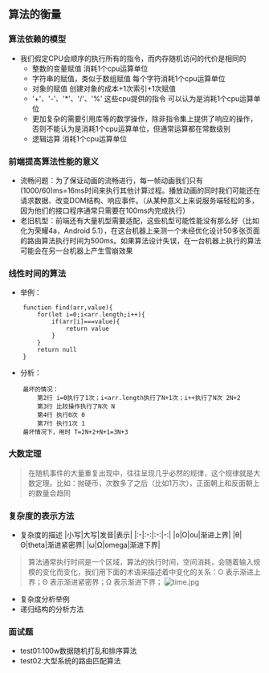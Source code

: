 ## 算法的衡量

### 算法依赖的模型
- 我们假定CPU会顺序的执行所有的指令，而内存随机访问的代价是相同的
    - 整数的变量赋值 消耗1个cpu运算单位
    - 字符串的赋值，类似于数组赋值 每个字符消耗1个cpu运算单位
    - 对象的赋值 创建对象的成本+1次索引+1次赋值
    - '+'、'-'、'*'、'/'、'%' 这些cpu提供的指令 可以认为是消耗1个cpu运算单位
    - 更加复杂的需要引用库等的数学操作，除非指令集上提供了响应的操作，否则不能认为是消耗1个cpu运算单位，但通常运算都在常数级别
    - 逻辑运算 消耗1个cpu运算单位

### 前端提高算法性能的意义
- 流畅问题：为了保证动画的流畅进行，每一帧动画我们只有(1000/60)ms=16ms时间来执行其他计算过程。播放动画的同时我们可能还在请求数据、改变DOM结构、响应事件。（从某种意义上来说服务端轻松的多，因为他们的接口程序通常只需要在100ms内完成执行）
- 老旧机型：前端还有大量机型需要适配，这些机型可能性能没有那么好（比如化为荣耀4a，Android 5.1），在这台机器上亲测一个未经优化设计50多张页面的路由算法执行时间为500ms。如果算法设计失误，在一台机器上执行的算法可能会在另一台机器上产生雪崩效果

### 线性时间的算法
- 举例：
```
    function find(arr,value){
        for(let i=0;i<arr.length;i++){
            if(arr[i]===value){
                return value
            }
        }
        return null
    }
```
- 分析：
```
    最坏的情况：
        第2行 i=0执行了1次；i<arr.length执行了N+1次；i++执行了N次 2N+2
        第3行 比较操作执行了N次 N
        第4行 执行0次 0
        第7行 执行1次 1
    最坏情况下，用时 T=2N+2+N+1=3N+3
```

### 大数定理
> 在随机事件的大量重复出现中，往往呈现几乎必然的规律，这个规律就是大数定理。比如：抛硬币，次数多了之后（比如1万次），正面朝上和反面朝上的数量会趋同

### 复杂度的表示方法
- 复杂度的描述
|小写|大写|发音|表示|
|:-|:-:|:-:|-:|
|o|O|ou|渐进上界|
|θ|Θ|theta|渐进紧密界|
|ω|Ω|omega|渐进下界|
> 算法通常执行时间是一个区域，算法的执行时间，空间消耗，会随着输入规模的变化而变化，我们用下面的术语来描述着中变化的关系：O 表示渐进上界；Θ 表示渐进紧密界；Ω 表示渐进下界；
![time.jpg](https://timgsa.baidu.com/timg?image&quality=80&size=b9999_10000&sec=1572243842837&di=ae509fac58f86cce831d5382cf22920b&imgtype=jpg&src=http%3A%2F%2Fimg4.imgtn.bdimg.com%2Fit%2Fu%3D3401546999%2C1738676424%26fm%3D214%26gp%3D0.jpg)

- 复杂度分析举例
- 递归结构的分析方法

### 面试题
- test01:100w数据随机打乱和排序算法
- test02:大型系统的路由匹配算法